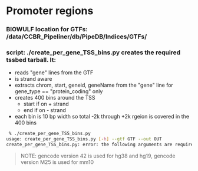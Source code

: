 # Promoter regions

### BIOWULF location for GTFs: /data/CCBR_Pipeliner/db/PipeDB/Indices/GTFs/

### script: ./create_per_gene_TSS_bins.py creates the required tssbed tarball. It:

- reads "gene" lines from the GTF
- is strand aware
- extracts chrom, start, geneid, geneName from the "gene" line for gene_type == "protein_coding" only
- creates 400 bins around the TSS
  - start if on + strand
  - end if on - strand
- each bin is 10 bp width so total -2k through +2k rgeion is covered in the 400 bins

```bash
 % ./create_per_gene_TSS_bins.py
usage: create_per_gene_TSS_bins.py [-h] --gtf GTF --out OUT
create_per_gene_TSS_bins.py: error: the following arguments are required: --gtf, --out
```

> NOTE: gencode version 42 is used for hg38 and hg19, gencode version M25 is used for mm10
